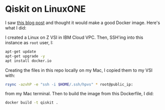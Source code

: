 # Qiskit on LinuxONE

I saw [this blog post](https://community.ibm.com/community/user/ibmz-and-linuxone/blogs/jack-woehr1/2022/05/20/install-ibm-qiskit-on-linuxone-ubuntu) and thought it would make a good Docker image. Here's what I did:

I created a Linux on Z VSI in IBM Cloud VPC. Then, SSH'ing into this instance as `root` user, I:

```bash
apt-get update
apt-get upgrade -y
apt install docker.io
```

Creating the files in this repo locally on my Mac, I copied them to my VSI with:

```bash
rsync -azvhP -e "ssh -i $HOME/.ssh/hpvs" * root@public_ip: 
```

from my Mac terminal. Then to build the image from this Dockerfile, I did:

```bash
docker build -t qiskit .
```